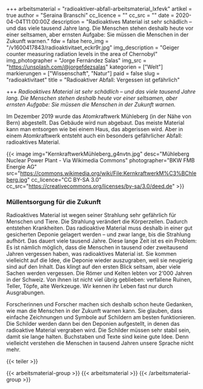 +++
arbeitsmaterial = "radioaktiver-abfall-arbeitsmaterial_lxfevk"
artikel = true
author = "Seraina Branschi"
cc_licence = ""
cc_src = ""
date = 2020-04-04T11:00:00Z
description = "Radioaktives Material ist sehr schädlich – und das viele tausend Jahre lang. Die Menschen stehen deshalb heute vor einer seltsamen, aber ernsten Aufgabe: Sie müssen die Menschen in der Zukunft warnen."
fdw = false
hero_img = "/v1600417843/radioaktivitaet_eckr9r.jpg"
img_description = "Geiger counter measuring radiation levels in the area of Chernobyl"
img_photographer = "Jorge Fernández Salas"
img_src = "https://unsplash.com/@jorgefdezsalas"
kategorien = ["Welt"]
markierungen = ["Wissenschaft", "Natur"]
paid = false
slug = "radioaktivitaet"
title = "Radioaktiver Abfall: Vergessen ist gefährlich"

+++
_Radioaktives Material ist sehr schädlich – und das viele tausend Jahre lang. Die Menschen stehen deshalb heute vor einer seltsamen, aber ernsten Aufgabe: Sie müssen die Menschen in der Zukunft warnen._

Im Dezember 2019 wurde das Atomkraftwerk Mühleberg (in der Nähe von Bern) abgestellt. Das Gebäude wird nun abgebaut. Das meiste Material kann man entsorgen wie bei einem Haus, das abgerissen wird. Aber in einem Atomkraftwerk entsteht auch ein besonders gefährlicher Abfall:  
radioaktives Material.

{{< image img="KernkraftwerkMühleberg_g4nvtn.jpg" desc="Mühleberg Nuclear Power Plant - Via Wikimedia Commons" photographer="BKW FMB Energie AG" src="https://commons.wikimedia.org/wiki/File:KernkraftwerkM%C3%BChleberg.jpg" cc_licence="CC BY-SA 3.0" cc_src="https://creativecommons.org/licenses/by-sa/3.0/deed.de" >}}

### Müllentsorgung für die Zukunft

Radioaktives Material ist wegen seiner Strahlung sehr gefährlich für Menschen und Tiere. Die Strahlung verändert die Körperzellen. Dadurch entstehen Krankheiten. Das radioaktive Material muss deshalb in einer gut gesicherten Deponie gelagert werden – und zwar lange, bis die Strahlung aufhört. Das dauert viele tausend Jahre. Diese lange Zeit ist es ein Problem: Es ist nämlich möglich, dass die Menschen in tausend oder zweitausend Jahren vergessen haben, was radioaktives Material ist. Sie kommen vielleicht auf die Idee, die Deponie wieder auszugraben, weil sie neugierig sind auf den Inhalt. Das klingt auf den ersten Blick seltsam, aber viele Sachen werden vergessen. Die Römer und Kelten lebten vor 2‘000 Jahren in der Schweiz. Von ihnen ist nicht viel übrig geblieben: verfallene Ruinen, Teller, Töpfe, alte Werkzeuge. Wir kennen ihr Leben fast nur durch Ausgrabungen.

Forscherinnen und Forscher machen sich deshalb schon heute Gedanken, wie man die Menschen in der Zukunft warnen kann. Sie glauben, dass einfache Zeichnungen und Symbole auf Schildern am besten funktionieren. Die Schilder werden dann bei den Deponien aufgestellt, in denen das radioaktive Material vergraben wird. Die Schilder müssen sehr stabil sein, damit sie lange halten. Buchstaben und Texte sind keine gute Idee. Denn vielleicht verstehen die Menschen in tausend Jahren unsere Sprache nicht mehr.

{{< teiler >}}

{{< arbeitsmaterial-group >}}
{{< arbeitsmaterial >}}
{{< /arbeitsmaterial-group >}}